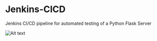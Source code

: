 # Jenkins-CICD
Jenkins CI/CD pipeline for automated testing of a Python Flask Server

![Alt text](images/Jenkings.png)